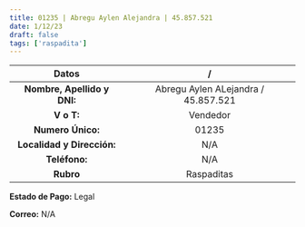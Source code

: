 ```yaml
---
title: 01235 | Abregu Aylen Alejandra | 45.857.521
date: 1/12/23
draft: false
tags: ['raspadita']
---
```


|          **Datos**          |                  /                  |
|:---------------------------:|:-----------------------------------:|
| **Nombre, Apellido y DNI:** | Abregu Aylen ALejandra / 45.857.521 |
|          **V o T:**         |               Vendedor              |
|      **Numero Único:**      |                01235                |
|  **Localidad y Dirección:** |                 N/A                 |
|        **Teléfono:**        |                 N/A                 |
|          **Rubro**          |              Raspaditas             |

**Estado de Pago:** Legal

**Correo:** N/A
